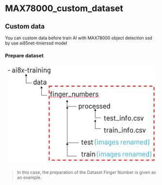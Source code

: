 # MAX78000_custom_dataset
## Custom data
You can custom data before train AI with MAX78000 object detection ssd by use ai85net-tinierssd model
### Prepare dataset
![](custom_data.png)
>In this case, the preparation of the Dataset Finger Number is given as an example.
